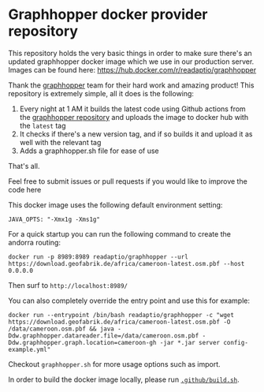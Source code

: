 # Graphhopper docker provider repository
This repository holds the very basic things in order to make sure there's an updated graphhopper docker image which we use in our production server.
Images can be found here:
https://hub.docker.com/r/readaptio/graphhopper

Thank the [graphhopper](https://www.graphhopper.com/) team for their hard work and amazing product!
This repository is extremely simple, all it does is the following:
1. Every night at 1 AM it builds the latest code using Github actions from the [graphhopper repository](https://github.com/graphhopper/graphhopper) and uploads the image to docker hub with the `latest` tag
2. It checks if there's a new version tag, and if so builds it and upload it as well with the relevant tag
3. Adds a graphhopper.sh file for ease of use

That's all.

Feel free to submit issues or pull requests if you would like to improve the code here

This docker image uses the following default environment setting:
```
JAVA_OPTS: "-Xmx1g -Xms1g"
```

For a quick startup you can run the following command to create the andorra routing:
```
docker run -p 8989:8989 readaptio/graphhopper --url https://download.geofabrik.de/africa/cameroon-latest.osm.pbf --host 0.0.0.0
```
Then surf to `http://localhost:8989/`

You can also completely override the entry point and use this for example:
```
docker run --entrypoint /bin/bash readaptio/graphhopper -c "wget https://download.geofabrik.de/africa/cameroon-latest.osm.pbf -O /data/cameroon.osm.pbf && java -Ddw.graphhopper.datareader.file=/data/cameroon.osm.pbf -Ddw.graphhopper.graph.location=cameroon-gh -jar *.jar server config-example.yml"
```

Checkout `graphhopper.sh` for more usage options such as import.

In order to build the docker image locally, please run [`.github/build.sh`](.github/build.sh).
